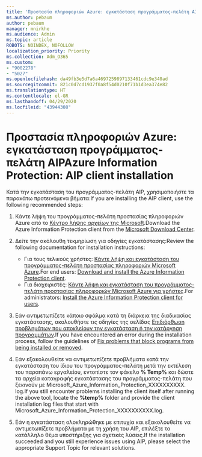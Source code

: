 ```yaml
---
title: 'Προστασία πληροφοριών Azure: εγκατάσταση προγράμματος-πελάτη AIP'
ms.author: pebaum
author: pebaum
manager: mnirkhe
ms.audience: Admin
ms.topic: article
ROBOTS: NOINDEX, NOFOLLOW
localization_priority: Priority
ms.collection: Adm_O365
ms.custom:
- "9002278"
- "5027"
ms.openlocfilehash: da49fb3e5d7a6a4697259897133461cdc9e340ad
ms.sourcegitcommit: 821c0d7cd1937f0a8f54d0210f71b1d3ea374e82
ms.translationtype: HT
ms.contentlocale: el-GR
ms.lasthandoff: 04/29/2020
ms.locfileid: "43944308"
---
```

# <a name="azure-information-protection-aip-client-installation"></a><span data-ttu-id="3614c-102">Προστασία πληροφοριών Azure: εγκατάσταση προγράμματος-πελάτη AIP</span><span class="sxs-lookup"><span data-stu-id="3614c-102">Azure Information Protection: AIP client installation</span></span>

<span data-ttu-id="3614c-103">Κατά την εγκατάσταση του προγράμματος-πελάτη AIP, χρησιμοποιήστε τα παρακάτω προτεινόμενα βήματα:</span><span class="sxs-lookup"><span data-stu-id="3614c-103">If you are installing the AIP client, use the following recommended steps:</span></span>

1. <span data-ttu-id="3614c-104">Κάντε λήψη του προγράμματος-πελάτη προστασίας πληροφοριών Azure από το [Κέντρο λήψης αρχείων της Microsoft](https://www.microsoft.com/download/details.aspx?id=53018).</span><span class="sxs-lookup"><span data-stu-id="3614c-104">Download the Azure Information Protection client from the [Microsoft Download Center](https://www.microsoft.com/download/details.aspx?id=53018).</span></span>

2. <span data-ttu-id="3614c-105">Δείτε την ακόλουθη τεκμηρίωση για οδηγίες εγκατάστασης:</span><span class="sxs-lookup"><span data-stu-id="3614c-105">Review the following documentation for installation instructions:</span></span>

    - <span data-ttu-id="3614c-106">Για τους τελικούς χρήστες: [Κάντε λήψη και εγκατάσταση του προγράμματος-πελάτη προστασίας πληροφοριών Microsoft Azure](https://docs.microsoft.com/azure/information-protection/rms-client/install-client-app).</span><span class="sxs-lookup"><span data-stu-id="3614c-106">For end users: [Download and install the Azure Information Protection client](https://docs.microsoft.com/azure/information-protection/rms-client/install-client-app).</span></span>
    - <span data-ttu-id="3614c-107">Για διαχειριστές: [Κάντε λήψη και εγκατάσταση του προγράμματος-πελάτη προστασίας πληροφοριών Microsoft Azure για χρήστες](https://docs.microsoft.com/azure/information-protection/rms-client/client-admin-guide-install).</span><span class="sxs-lookup"><span data-stu-id="3614c-107">For administrators: [Install the Azure Information Protection client for users](https://docs.microsoft.com/azure/information-protection/rms-client/client-admin-guide-install).</span></span>

3. <span data-ttu-id="3614c-108">Εάν αντιμετωπίζετε κάποιο σφάλμα κατά τη διάρκεια της διαδικασίας εγκατάστασης, ακολουθήστε τις οδηγίες της σελίδας [Επιδιόρθωση προβλημάτων που αποκλείουν την εγκατάσταση ή την κατάργηση προγραμμάτων](https://support.microsoft.com/help/17588/windows-fix-problems-that-block-programs-being-installed-or-removed).</span><span class="sxs-lookup"><span data-stu-id="3614c-108">If you have encountered an error during the installation process, follow the guidelines of [Fix problems that block programs from being installed or removed](https://support.microsoft.com/help/17588/windows-fix-problems-that-block-programs-being-installed-or-removed).</span></span>

4. <span data-ttu-id="3614c-109">Εάν εξακολουθείτε να αντιμετωπίζετε προβλήματα κατά την εγκατάσταση του ίδιου του προγράμματος-πελάτη μετά την εκτέλεση του παραπάνω εργαλείου, εντοπίστε τον φάκελο **% Temp%** και δώστε τα αρχεία καταγραφής εγκατάστασης του προγράμματος-πελάτη που ξεκινούν με Microsoft_Azure_Information_Protection_XXXXXXXXXX. log.</span><span class="sxs-lookup"><span data-stu-id="3614c-109">If you still encounter problems installing the client itself after running the above tool, locate the **%temp%** folder and provide the client installation log files that start with Microsoft_Azure_Information_Protection_XXXXXXXXXX.log.</span></span>

5. <span data-ttu-id="3614c-110">Εάν η εγκατάσταση ολοκληρώθηκε με επιτυχία και εξακολουθείτε να αντιμετωπίζετε προβλήματα με τη χρήση του AIP, επιλέξτε το κατάλληλο θέμα υποστήριξης για σχετικές λύσεις.</span><span class="sxs-lookup"><span data-stu-id="3614c-110">If the installation succeeded and you still experience issues using AIP, please select the appropriate Support Topic for relevant solutions.</span></span>

